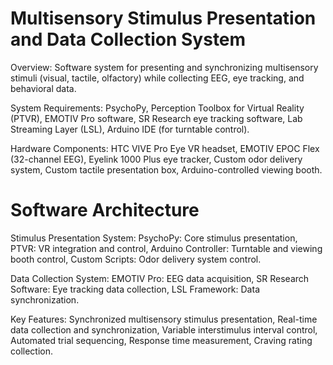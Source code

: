 # Multisensory Stimulus Presentation and Data Collection System

Overview:
Software system for presenting and synchronizing multisensory stimuli (visual, tactile, olfactory) while collecting EEG, eye tracking, and behavioral data.

System Requirements:
PsychoPy,
Perception Toolbox for Virtual Reality (PTVR),
EMOTIV Pro software,
SR Research eye tracking software,
Lab Streaming Layer (LSL),
Arduino IDE (for turntable control).

Hardware Components:
HTC VIVE Pro Eye VR headset,
EMOTIV EPOC Flex (32-channel EEG),
Eyelink 1000 Plus eye tracker,
Custom odor delivery system,
Custom tactile presentation box,
Arduino-controlled viewing booth.

# Software Architecture

Stimulus Presentation System:
PsychoPy: Core stimulus presentation,
PTVR: VR integration and control,
Arduino Controller: Turntable and viewing booth control,
Custom Scripts: Odor delivery system control.

Data Collection System:
EMOTIV Pro: EEG data acquisition,
SR Research Software: Eye tracking data collection,
LSL Framework: Data synchronization.

Key Features:
Synchronized multisensory stimulus presentation,
Real-time data collection and synchronization,
Variable interstimulus interval control,
Automated trial sequencing,
Response time measurement,
Craving rating collection.
